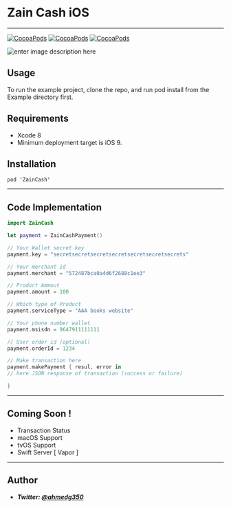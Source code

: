 Zain Cash iOS
===================
----------
[![CocoaPods](https://img.shields.io/badge/Pod-1.0-5BA7E9.svg)]() [![CocoaPods](https://img.shields.io/badge/Platform-iOS-989898.svg)]() [![CocoaPods](https://img.shields.io/badge/Language-Swift%203.0-orange.svg)]()

![enter image description here](http://i.imgur.com/YB9jgDo.jpg)

Usage
-------------
To run the example project, clone the repo, and run pod install from the Example directory first.

Requirements
-----------
- Xcode 8
- Minimum deployment target is iOS 9.

Installation
-----------

```
pod 'ZainCash'
```
----------


Code Implementation
-------------------

```swift
import ZainCash
```
```swift
let payment = ZainCashPayment()

// Your Wallet secret key
payment.key = "secretsecretsecretsecretsecretsecretsecrets"

// Your merchant id
payment.merchant = "572487bca0a4d6f2688c1ee3"

// Product Ammout
payment.amount = 100

// Which type of Product
payment.serviceType = "AAA books website"

// Your phone number wallet
payment.msisdn = 9647911111111

// User order id (optional)
payment.orderId = 1234

// Make transaction here
payment.makePayment { resul, error in
// here JSON response of transaction (success or failure)

}
```

----------

Coming Soon !
-------------------

-  Transaction Status
- macOS Support
- tvOS Support
- Swift Server [ Vapor ]

----------

Author
-------------------
* ***Twitter: [@ahmedg350](https://twitter.com/ahmedg350)***
